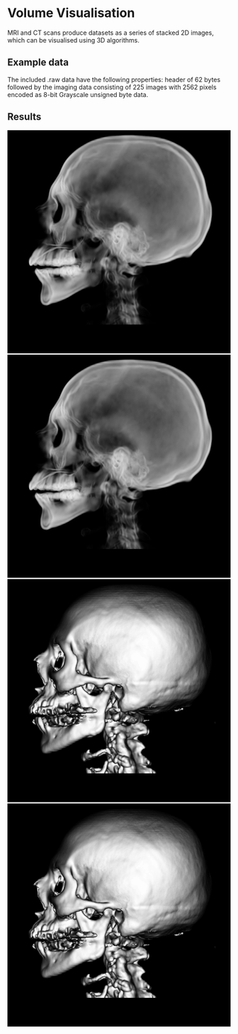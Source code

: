 # Volume Visualisation

MRI and CT scans produce datasets as a series of stacked 2D images, which can be visualised using 3D algorithms. 

## Example data
The included .raw data have the following properties: header of 62 bytes followed by the imaging data consisting of 225 images
with 2562 pixels encoded as 8-bit Grayscale unsigned byte data. 

## Results

![Alt test](contour.tiff) </br>
![Alt test](contour7.tiff) </br>
![Alt test](iso.tiff) </br>
![Alt test](iso7.tiff) </br>